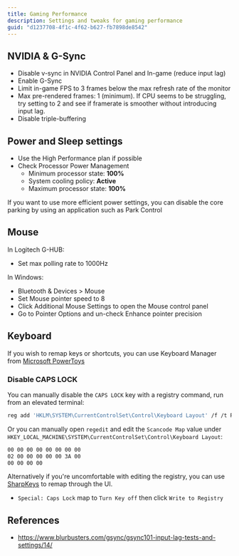 ```yaml
---
title: Gaming Performance
description: Settings and tweaks for gaming performance
guid: "d1237708-4f1c-4f62-b627-fb7898de8542"
---
```


## NVIDIA & G-Sync

* Disable v-sync in NVIDIA Control Panel and In-game (reduce input lag)
* Enable G-Sync
* Limit in-game FPS to 3 frames below the max refresh rate of the monitor
* Max pre-rendered frames: 1 (minimum). If CPU seems to be struggling, try setting to 2 and see if framerate is smoother without introducing input lag.
* Disable triple-buffering

## Power and Sleep settings

* Use the High Performance plan if possible
* Check Processor Power Management
  * Minimum processor state: **100%**
  * System cooling policy: **Active**
  * Maximum processor state: **100%**

If you want to use more efficient power settings, you can disable the core parking by using an application such as Park Control

## Mouse

In Logitech G-HUB:

* Set max polling rate to 1000Hz

In Windows:

* Bluetooth & Devices > Mouse
* Set Mouse pointer speed to 8
* Click Additional Mouse Settings to open the Mouse control panel
* Go to Pointer Options and un-check Enhance pointer precision

## Keyboard

If you wish to remap keys or shortcuts, you can use Keyboard Manager from [Microsoft PowerToys](https://github.com/microsoft/PowerToys)

### Disable CAPS LOCK

You can manually disable the `CAPS LOCK` key with a registry command, run from an elevated terminal:

```bash
reg add 'HKLM\SYSTEM\CurrentControlSet\Control\Keyboard Layout' /f /t REG_BINARY /v 'Scancode Map' /d '00000000000000000200000000003A0000000000'
```

Or you can manually open `regedit` and edit the `Scancode Map` value under `HKEY_LOCAL_MACHINE\SYSTEM\CurrentControlSet\Control\Keyboard Layout`:

```txt
00 00 00 00 00 00 00 00
02 00 00 00 00 00 3A 00
00 00 00 00
```

Alternatively if you're uncomfortable with editing the registry, you can use [SharpKeys](https://github.com/randyrants/sharpkeys) to remap through the UI.

* `Special: Caps Lock` map to `Turn Key off` then click `Write to Registry`

## References

* <https://www.blurbusters.com/gsync/gsync101-input-lag-tests-and-settings/14/>
